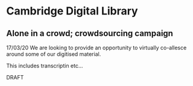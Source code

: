 # Cambridge Digital Library
## Alone in a crowd; crowdsourcing campaign

17/03/20
We are looking to provide an opportunity to virtually co-allesce around some of our digitised material. 

This includes transcriptin etc...

DRAFT

